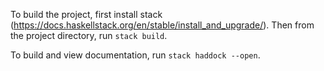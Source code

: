 To build the project, first install stack (https://docs.haskellstack.org/en/stable/install_and_upgrade/). Then from the project directory, run `stack build`.

To build and view documentation, run `stack haddock --open`.
